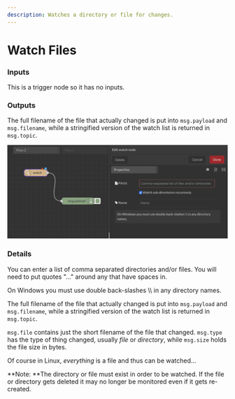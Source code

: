 ```yaml
---
description: Watches a directory or file for changes.
---
```


# Watch Files

### Inputs

This is a trigger node so it has no inputs.

### Outputs

The full filename of the file that actually changed is put into `msg.payload` and `msg.filename`, while a stringified version of the watch list is returned in `msg.topic`.

![](<../../../.gitbook/assets/image (41).png>)

### Details

You can enter a list of comma separated directories and/or files. You will need to put quotes "..." around any that have spaces in.

On Windows you must use double back-slashes \\\ in any directory names.

The full filename of the file that actually changed is put into `msg.payload` and `msg.filename`, while a stringified version of the watch list is returned in `msg.topic`.

`msg.file` contains just the short filename of the file that changed. `msg.type` has the type of thing changed, usually _file_ or _directory_, while `msg.size` holds the file size in bytes.

Of course in Linux, _everything_ is a file and thus can be watched...

**Note: **The directory or file must exist in order to be watched. If the file or directory gets deleted it may no longer be monitored even if it gets re-created.

